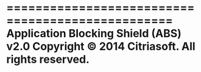 =================================================
Application Blocking Shield (ABS) v2.0 
Copyright © 2014 Citriasoft. All rights reserved.
=================================================
